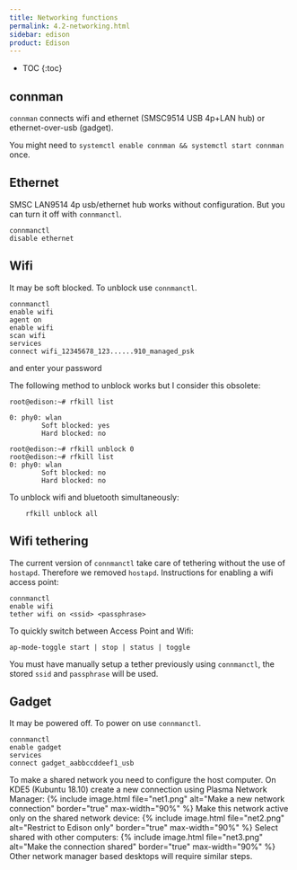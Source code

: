```yaml
---
title: Networking functions
permalink: 4.2-networking.html
sidebar: edison
product: Edison
---
```

* TOC
{:toc}

## connman

`connman` connects wifi and ethernet (SMSC9514 USB 4p+LAN hub) or ethernet-over-usb (gadget). 

You might need to `systemctl enable connman && systemctl start connman` once.

## Ethernet
SMSC LAN9514 4p usb/ethernet hub works without configuration. But you can turn it off with `connmanctl`.

```
connmanctl
disable ethernet  
```

##  Wifi
It may be soft blocked. To unblock use `connmanctl`.
```
connmanctl
enable wifi
agent on 
enable wifi
scan wifi
services
connect wifi_12345678_123......910_managed_psk
```
and enter your password

The following method to unblock works but I consider this obsolete:
```
root@edison:~# rfkill list

0: phy0: wlan
        Soft blocked: yes
        Hard blocked: no
    
root@edison:~# rfkill unblock 0
root@edison:~# rfkill list
0: phy0: wlan
        Soft blocked: no
        Hard blocked: no
```
To unblock wifi and bluetooth simultaneously:
```
    rfkill unblock all
```

## Wifi tethering
The current version of `connmanctl` take care of tethering without the use of `hostapd`. Therefore we removed `hostapd`. Instructions for enabling a wifi access point:
```
connmanctl
enable wifi
tether wifi on <ssid> <passphrase>
```
To quickly switch between Access Point and Wifi:
```
ap-mode-toggle start | stop | status | toggle
```
You must have manually setup a tether previously using `connmanctl`, the stored `ssid` and `passphrase` will be used.

##  Gadget
It may be powered off. To power on use `connmanctl`.
```
connmanctl
enable gadget
services
connect gadget_aabbccddeef1_usb
```
To make a shared network you need to configure the host computer. On KDE5 (Kubuntu 18.10) create a new connection using Plasma Network Manager:
{% include image.html file="net1.png" alt="Make a new network connection" border="true" max-width="90%" %}
Make this network active only on the shared network device:
{% include image.html file="net2.png" alt="Restrict to Edison only" border="true" max-width="90%" %}
Select shared with other computers:
{% include image.html file="net3.png" alt="Make the connection shared" border="true" max-width="90%" %}
Other network manager based desktops will require similar steps.
